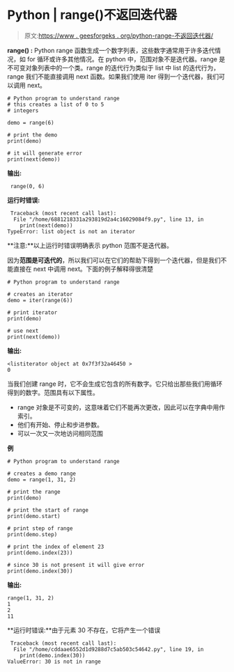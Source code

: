 # Python | range()不返回迭代器

> 原文:[https://www . geesforgeks . org/python-range-不返回迭代器/](https://www.geeksforgeeks.org/python-range-does-not-return-an-iterator/)

**range() :** Python range 函数生成一个数字列表，这些数字通常用于许多迭代情况，如 for 循环或许多其他情况。在 python 中，范围对象不是迭代器。range 是不可变对象列表中的一个类。range 的迭代行为类似于 list 中 list 的迭代行为，range 我们不能直接调用 next 函数。如果我们使用 iter 得到一个迭代器，我们可以调用 next。

```
# Python program to understand range
# this creates a list of 0 to 5
# integers

demo = range(6)

# print the demo
print(demo)

# it will generate error
print(next(demo))
```

**输出:**

```
 range(0, 6)

```

**运行时错误:**

```
 Traceback (most recent call last):
  File "/home/6881218331a293819d2a4c16029084f9.py", line 13, in 
    print(next(demo))
TypeError: list object is not an iterator

```

**注意:**以上运行时错误明确表示 python 范围不是迭代器。

因为**范围是可迭代的**，所以我们可以在它们的帮助下得到一个迭代器，但是我们不能直接在 next 中调用 next。下面的例子解释得很清楚

```
# Python program to understand range

# creates an iterator
demo = iter(range(6))

# print iterator
print(demo)

# use next
print(next(demo))
```

**输出:**

```
<listiterator object at 0x7f3f32a46450 >
0

```

当我们创建 range 时，它不会生成它包含的所有数字。它只给出那些我们用循环得到的数字。范围具有以下属性。

*   range 对象是不可变的，这意味着它们不能再次更改，因此可以在字典中用作索引。
*   他们有开始、停止和步进参数。
*   可以一次又一次地访问相同范围

**例**

```
# Python program to understand range

# creates a demo range
demo = range(1, 31, 2)

# print the range
print(demo)

# print the start of range
print(demo.start)

# print step of range
print(demo.step)

# print the index of element 23
print(demo.index(23))

# since 30 is not present it will give error
print(demo.index(30))
```

**输出:**

```
range(1, 31, 2)
1
2
11

```

**运行时错误:**由于元素 30 不存在，它将产生一个错误

```
 Traceback (most recent call last):
  File "/home/cddaae6552d1d9288d7c5ab503c54642.py", line 19, in 
    print(demo.index(30))
ValueError: 30 is not in range

```
